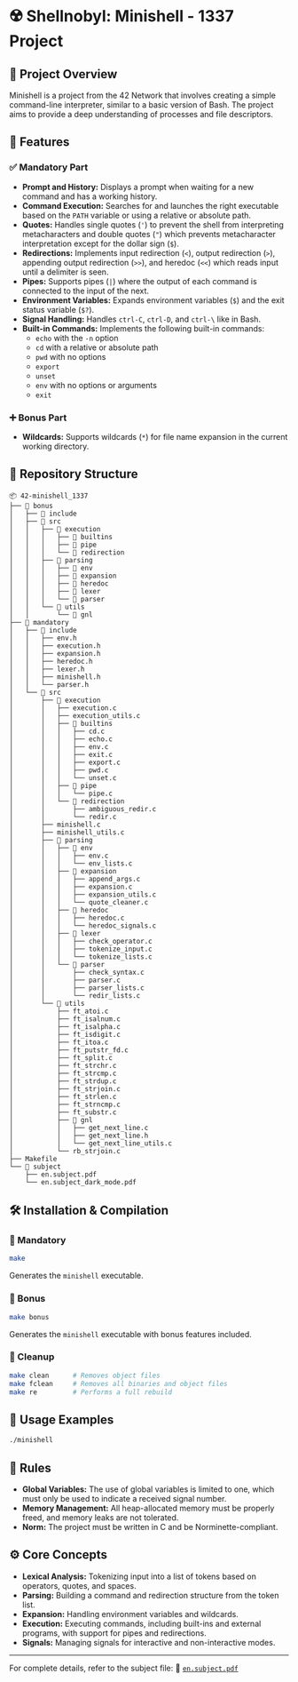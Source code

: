 # ☢️ Shellnobyl: Minishell - 1337 Project

[](https://www.42network.org/)

## 📜 Project Overview

Minishell is a project from the 42 Network that involves creating a simple command-line interpreter, similar to a basic version of Bash. The project aims to provide a deep understanding of processes and file descriptors.

## 🚀 Features

### ✅ Mandatory Part

  * **Prompt and History:** Displays a prompt when waiting for a new command and has a working history.
  * **Command Execution:** Searches for and launches the right executable based on the `PATH` variable or using a relative or absolute path.
  * **Quotes:** Handles single quotes (`'`) to prevent the shell from interpreting metacharacters and double quotes (`"`) which prevents metacharacter interpretation except for the dollar sign (`$`).
  * **Redirections:** Implements input redirection (`<`), output redirection (`>`), appending output redirection (`>>`), and heredoc (`<<`) which reads input until a delimiter is seen.
  * **Pipes:** Supports pipes (`|`) where the output of each command is connected to the input of the next.
  * **Environment Variables:** Expands environment variables (`$`) and the exit status variable (`$?`).
  * **Signal Handling:** Handles `ctrl-C`, `ctrl-D`, and `ctrl-\` like in Bash.
  * **Built-in Commands:** Implements the following built-in commands:
      * `echo` with the `-n` option
      * `cd` with a relative or absolute path
      * `pwd` with no options
      * `export`
      * `unset`
      * `env` with no options or arguments
      * `exit`

### ➕ Bonus Part

  * **Wildcards:** Supports wildcards (`*`) for file name expansion in the current working directory.

## 📂 Repository Structure

```plaintext
📦 42-minishell_1337
├── 📂 bonus
│   ├── 📂 include
│   ├── 📂 src
│   │   ├── 📂 execution
│   │   │   ├── 📂 builtins
│   │   │   ├── 📂 pipe
│   │   │   └── 📂 redirection
│   │   ├── 📂 parsing
│   │   │   ├── 📂 env
│   │   │   ├── 📂 expansion
│   │   │   ├── 📂 heredoc
│   │   │   ├── 📂 lexer
│   │   │   └── 📂 parser
│   │   └── 📂 utils
│   │       └── 📂 gnl
├── 📂 mandatory
│   ├── 📂 include
│   │   ├── env.h
│   │   ├── execution.h
│   │   ├── expansion.h
│   │   ├── heredoc.h
│   │   ├── lexer.h
│   │   ├── minishell.h
│   │   └── parser.h
│   └── 📂 src
│       ├── 📂 execution
│       │   ├── execution.c
│       │   ├── execution_utils.c
│       │   ├── 📂 builtins
│       │   │   ├── cd.c
│       │   │   ├── echo.c
│       │   │   ├── env.c
│       │   │   ├── exit.c
│       │   │   ├── export.c
│       │   │   ├── pwd.c
│       │   │   └── unset.c
│       │   ├── 📂 pipe
│       │   │   └── pipe.c
│       │   └── 📂 redirection
│       │       ├── ambiguous_redir.c
│       │       └── redir.c
│       ├── minishell.c
│       ├── minishell_utils.c
│       ├── 📂 parsing
│       │   ├── 📂 env
│       │   │   ├── env.c
│       │   │   └── env_lists.c
│       │   ├── 📂 expansion
│       │   │   ├── append_args.c
│       │   │   ├── expansion.c
│       │   │   ├── expansion_utils.c
│       │   │   └── quote_cleaner.c
│       │   ├── 📂 heredoc
│       │   │   ├── heredoc.c
│       │   │   └── heredoc_signals.c
│       │   ├── 📂 lexer
│       │   │   ├── check_operator.c
│       │   │   ├── tokenize_input.c
│       │   │   └── tokenize_lists.c
│       │   └── 📂 parser
│       │       ├── check_syntax.c
│       │       ├── parser.c
│       │       ├── parser_lists.c
│       │       └── redir_lists.c
│       └── 📂 utils
│           ├── ft_atoi.c
│           ├── ft_isalnum.c
│           ├── ft_isalpha.c
│           ├── ft_isdigit.c
│           ├── ft_itoa.c
│           ├── ft_putstr_fd.c
│           ├── ft_split.c
│           ├── ft_strchr.c
│           ├── ft_strcmp.c
│           ├── ft_strdup.c
│           ├── ft_strjoin.c
│           ├── ft_strlen.c
│           ├── ft_strncmp.c
│           ├── ft_substr.c
│           ├── 📂 gnl
│           │   ├── get_next_line.c
│           │   ├── get_next_line.h
│           │   └── get_next_line_utils.c
│           └── rb_strjoin.c
├── Makefile
└── 📂 subject
    ├── en.subject.pdf
    └── en.subject_dark_mode.pdf
```

## 🛠️ Installation & Compilation

### 📌 Mandatory

```bash
make
```

Generates the `minishell` executable.

### 📌 Bonus

```bash
make bonus
```

Generates the `minishell` executable with bonus features included.

### 🔧 Cleanup

```bash
make clean      # Removes object files
make fclean     # Removes all binaries and object files
make re         # Performs a full rebuild
```

## 📖 Usage Examples

```bash
./minishell
```

## 📏 Rules

  * **Global Variables:** The use of global variables is limited to one, which must only be used to indicate a received signal number.
  * **Memory Management:** All heap-allocated memory must be properly freed, and memory leaks are not tolerated.
  * **Norm:** The project must be written in C and be Norminette-compliant.

## ⚙️ Core Concepts

  * **Lexical Analysis:** Tokenizing input into a list of tokens based on operators, quotes, and spaces.
  * **Parsing:** Building a command and redirection structure from the token list.
  * **Expansion:** Handling environment variables and wildcards.
  * **Execution:** Executing commands, including built-ins and external programs, with support for pipes and redirections.
  * **Signals:** Managing signals for interactive and non-interactive modes.

-----

For complete details, refer to the subject file:
📄 [`en.subject.pdf`](https://www.google.com/search?q=redadaghouj/42-minishell_1337/42-minishell_1337-80feb20c49e979d2b9d2d6b6875d2299cdffe1f1/subject/en.subject.pdf)
